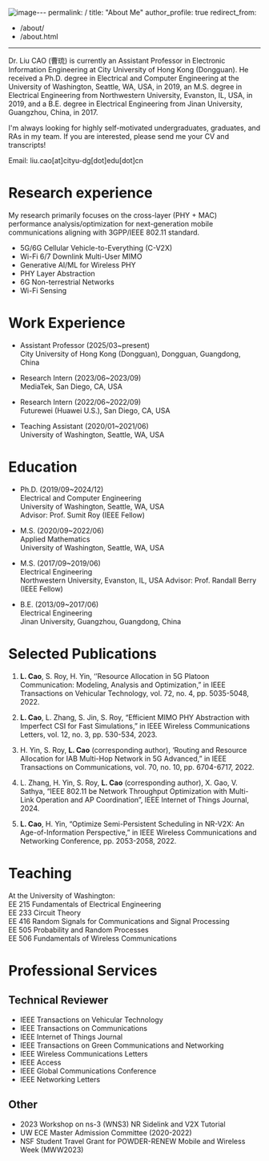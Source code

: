 ![image](https://github.com/user-attachments/assets/953670c6-9d49-446d-8a3a-0718912efcb6)---
permalink: /
title: "About Me"
author_profile: true
redirect_from: 
  - /about/
  - /about.html
---

Dr. Liu CAO (曹琉) is currently an Assistant Professor in Electronic Information Engineering at City University of Hong Kong (Dongguan). He received a Ph.D. degree in Electrical and Computer Engineering at the University of Washington, Seattle, WA, USA, in 2019, an M.S. degree in Electrical Engineering from Northwestern University, Evanston, IL, USA, in 2019, and a B.E. degree in Electrical Engineering from Jinan University, Guangzhou, China, in 2017. 

I'm always looking for highly self-motivated undergraduates, graduates, and RAs in my team. If you are interested, please send me your CV and transcripts!

Email: liu.cao[at]cityu-dg[dot]edu[dot]cn

Research experience
======
My research primarily focuses on the cross-layer (PHY + MAC) performance analysis/optimization for next-generation mobile communications aligning with 3GPP/IEEE 802.11 standard.

- 5G/6G Cellular Vehicle-to-Everything (C-V2X)
- Wi-Fi 6/7 Downlink Multi-User MIMO
- Generative AI/ML for Wireless PHY
- PHY Layer Abstraction
- 6G Non-terrestrial Networks
- Wi-Fi Sensing


Work Experience
======
- Assistant Professor (2025/03~present)\
City University of Hong Kong (Dongguan), Dongguan, Guangdong, China

- Research Intern (2023/06~2023/09)\
MediaTek, San Diego, CA, USA

- Research Intern (2022/06~2022/09)\
Futurewei (Huawei U.S.), San Diego, CA, USA

- Teaching Assistant (2020/01~2021/06)\
University of Washington, Seattle, WA, USA


Education
======
- Ph.D. (2019/09~2024/12)\
Electrical and Computer Engineering\
University of Washington, Seattle, WA, USA\
Advisor: Prof. Sumit Roy (IEEE Fellow)

- M.S. (2020/09~2022/06)\
Applied Mathematics\
University of Washington, Seattle, WA, USA

- M.S. (2017/09~2019/06)\
Electrical Engineering\
Northwestern University, Evanston, IL, USA
Advisor: Prof. Randall Berry (IEEE Fellow)

- B.E. (2013/09~2017/06)\
Electrical Engineering\
Jinan University, Guangzhou, Guangdong, China

Selected Publications
======
1. **L. Cao**, S. Roy, H. Yin, ‘’Resource Allocation in 5G Platoon Communication: Modeling, Analysis and Optimization,” in IEEE Transactions on Vehicular Technology, vol. 72, no. 4, pp. 5035-5048, 2022.
   
2. **L. Cao**, L. Zhang, S. Jin, S. Roy, “Efficient MIMO PHY Abstraction with Imperfect CSI for Fast Simulations,” in IEEE Wireless Communications Letters, vol. 12, no. 3, pp. 530-534, 2023.
   
3. H. Yin, S. Roy, **L. Cao** (corresponding author), ‘Routing and Resource Allocation for IAB Multi-Hop Network in 5G Advanced,” in IEEE Transactions on Communications, vol. 70, no. 10, pp. 6704-6717, 2022.
   
4. L. Zhang, H. Yin, S. Roy, **L. Cao** (corresponding author), X. Gao, V. Sathya, “IEEE 802.11 be Network Throughput Optimization with Multi-Link Operation and AP Coordination”, IEEE Internet of Things Journal, 2024.
   
5. **L. Cao**, H. Yin, “Optimize Semi-Persistent Scheduling in NR-V2X: An Age-of-Information Perspective,” in IEEE Wireless Communications and Networking Conference, pp. 2053-2058, 2022.

Teaching
======
At the University of Washington:\
EE 215 Fundamentals of Electrical Engineering\
EE 233 Circuit Theory\
EE 416 Random Signals for Communications and Signal Processing\
EE 505 Probability and Random Processes\
EE 506 Fundamentals of Wireless Communications

Professional Services
======
Technical Reviewer
--
- IEEE Transactions on Vehicular Technology
- IEEE Transactions on Communications
- IEEE Internet of Things Journal
- IEEE Transactions on Green Communications and Networking
- IEEE Wireless Communications Letters
- IEEE Access
- IEEE Global Communications Conference
- IEEE Networking Letters 

Other
--
- 2023 Workshop on ns-3 (WNS3) NR Sidelink and V2X Tutorial
- UW ECE Master Admission Committee (2020-2022)
- NSF Student Travel Grant for POWDER-RENEW Mobile and Wireless Week (MWW2023)





